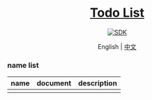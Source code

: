 <h1 align="center">
  <a href="https://github.com/chuxin-cs" target="_blank">Todo List</a>
</h1>

<div align="center">
    <a href="https://golang.google.cn/dl/">
        <img alt="SDK" src="https://img.shields.io/badge/golang SDK-1.22.4-42b883"/>
    </a>
</div>

<p align="center">
  <span>English | <a href="./README.zh-CN.md">中文</a></span>
</p>

### name list
| name  |  document  | description |
| -------- | --------- |--------- |
|  |      |  |
